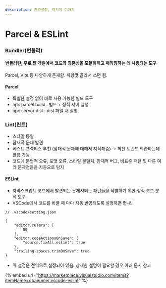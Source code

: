 ```yaml
---
description: 환경설정, 마지막 이야기
---
```


# Parcel & ESLint

### Bundler(번들러)

#### 번들러란, 주로 웹 개발에서 코드와 의존성을 모듈화하고 패키징하는 데 사용되는 도구

Parcel, Vite 등 다양하게 존재함. 취향껏 골라서 쓰면 됨.

#### Parcel

* 특별한 설정 없이 바로 사용 가능한 빌드 도구
* npx parcel build : 빌드 + 정적 서버 실행
* npx servor dist : dist 파일 내 실행



### Lint(린트)

* 스타일 통일
* 잠재적 문제 발견
* 베스트 프랙티스 추천 (잠재적 문제에 대해서 지적해줌) → 최신 트랜드 학습하는데 활용 가능
* 코드에 문법적 오류, 포맷 오류, 스타일 불일치, 잠재적 버그, 비표준 패턴 및 다른 여러 문제점들을 자동으로 탐지

#### ESLint

* 자바스크립트 코드에서 발견되는 문제시되는 패턴들을 식별하기 위한 정적 코드 분석 도구
* VSCode에서 코드를 바꿀 때 마다 자동 반영되도록 설정하면 편-리

```
// .vscode/setting.json

{   
    "editor.rulers": [
        80
    ],
    "editor.codeActionsOnSave": {
        "source.fixAll.eslint": true 
    },
    "trailing-spaces.trimOnSave": true
}
```

* 위 설정은 전역으로 설정되어 있음. 상세한 설명이 필요할 경우 아래 문서 참고&#x20;

{% embed url="https://marketplace.visualstudio.com/items?itemName=dbaeumer.vscode-eslint" %}
